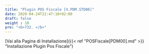 ```yaml
---
title: "Plugin POS Fiscale [X.PDM.STD00]"
date: 2020-04-24T22:47:10+02:00
draft: false
weight : 10
pre: "<b>732. </b>"
---
```


[Vai alla Pagina di Installazione]({{< ref "POSFiscale[PDM00].md" >}} "Installazione Plugin Pos Fiscale")
